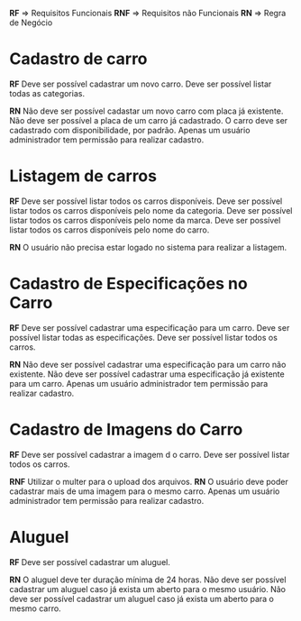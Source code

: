**RF** => Requisitos Funcionais
**RNF** => Requisitos não Funcionais
**RN** => Regra de Negócio

# Cadastro de carro

**RF**
Deve ser possível cadastrar um novo carro.
Deve ser possível listar todas as categorias.

**RN**
Não deve ser possível cadastar um novo carro com placa já existente.
Não deve ser possível a placa de um carro já cadastrado.
O carro deve ser cadastrado com disponibilidade, por padrão.
Apenas um usuário administrador tem permissão para realizar cadastro.

# Listagem de carros

**RF**
Deve ser possível listar todos os carros disponíveis.
Deve ser possível listar todos os carros disponíveis pelo nome da categoria.
Deve ser possível listar todos os carros disponíveis pelo nome da marca.
Deve ser possível listar todos os carros disponíveis pelo nome do carro.

**RN**
O usuário não precisa estar logado no sistema para realizar a listagem.

# Cadastro de Especificações no Carro

**RF**
Deve ser possível cadastrar uma especificação para um carro.
Deve ser possível listar todas as especificações.
Deve ser possível listar todos os carros.

**RN**
Não deve ser possível cadastrar uma especificação para um carro não existente.
Não deve ser possível cadastrar uma especificação já existente para um carro.
Apenas um usuário administrador tem permissão para realizar cadastro.

# Cadastro de Imagens do Carro

**RF**
Deve ser possível cadastrar a imagem d  o carro.
Deve ser possível listar todos os carros.

**RNF**
Utilizar o multer para o upload dos arquivos.
**RN**
O usuário deve poder cadastrar mais de uma imagem para o mesmo carro.
Apenas um usuário administrador tem permissão para realizar cadastro.

# Aluguel

**RF**
Deve ser possível cadastrar um aluguel.

**RN**
O aluguel deve ter duração mínima de 24 horas.
Não deve ser possível cadastrar um aluguel caso já exista um aberto para o mesmo usuário.
Não deve ser possível cadastrar um aluguel caso já exista um aberto para o mesmo carro.
